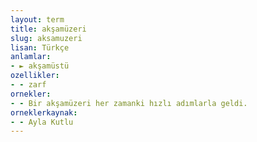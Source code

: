 ```yaml
---
layout: term
title: akşamüzeri
slug: aksamuzeri
lisan: Türkçe
anlamlar:
- ► akşamüstü
ozellikler:
- - zarf
ornekler:
- - Bir akşamüzeri her zamanki hızlı adımlarla geldi.
orneklerkaynak:
- - Ayla Kutlu
---
```

